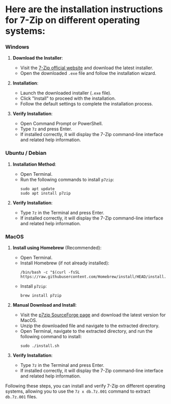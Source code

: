 # Here are the installation instructions for 7-Zip on different operating systems:

### Windows

1. **Download the Installer**:
   - Visit the [7-Zip official website](https://www.7-zip.org/) and download the latest installer.
   - Open the downloaded `.exe` file and follow the installation wizard.

2. **Installation**:
   - Launch the downloaded installer (`.exe` file).
   - Click "Install" to proceed with the installation.
   - Follow the default settings to complete the installation process.

3. **Verify Installation**:
   - Open Command Prompt or PowerShell.
   - Type `7z` and press Enter.
   - If installed correctly, it will display the 7-Zip command-line interface and related help information.

### Ubuntu / Debian

1. **Installation Method**:
   - Open Terminal.
   - Run the following commands to install `p7zip`:
     ```
     sudo apt update
     sudo apt install p7zip
     ```

2. **Verify Installation**:
   - Type `7z` in the Terminal and press Enter.
   - If installed correctly, it will display the 7-Zip command-line interface and related help information.

### MacOS

1. **Install using Homebrew** (Recommended):
   - Open Terminal.
   - Install Homebrew (if not already installed):
     ```
     /bin/bash -c "$(curl -fsSL https://raw.githubusercontent.com/Homebrew/install/HEAD/install.sh)"
     ```
   - Install `p7zip`:
     ```
     brew install p7zip
     ```

2. **Manual Download and Install**:
   - Visit the [p7zip SourceForge page](https://sourceforge.net/projects/p7zip/files/p7zip/) and download the latest version for MacOS.
   - Unzip the downloaded file and navigate to the extracted directory.
   - Open Terminal, navigate to the extracted directory, and run the following command to install:
     ```
     sudo ./install.sh
     ```

3. **Verify Installation**:
   - Type `7z` in the Terminal and press Enter.
   - If installed correctly, it will display the 7-Zip command-line interface and related help information.

Following these steps, you can install and verify 7-Zip on different operating systems, allowing you to use the `7z x db.7z.001` command to extract `db.7z.001` files.
